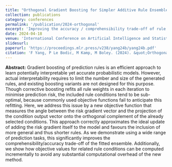 ```yaml
---
title: "Orthogonal Gradient Boosting for Simpler Additive Rule Ensembles"
collection: publications
category: conferences
permalink: '/publication/2024-orthogonal' 
excerpt: 'Improving the accuracy / comprehensibility trade-off of rule ensembles and other additive models via proper adaption of boosting with weight correction.'
date: 2024-04-18
venue: 'International Conference on Artificial Intelligence and Statistics'
slidesurl: 
paperurl: 'https://proceedings.mlr.press/v238/yang24b/yang24b.pdf'
citation: 'F Yang, P Le Bodic, M Kamp, M Boley. (2024). &quot;Orthogonal Gradient Boosting for Simpler Additive Rule Ensembles.&quot; <i>AISTATS</i>.'
---
```


**Abstract:** Gradient boosting of prediction rules is an efficient approach to learn potentially interpretable yet accurate probabilistic models. However, actual interpretability requires to limit the number and size of the generated rules, and existing boosting variants are not designed for this purpose. Though corrective boosting refits all rule weights in each iteration to minimise prediction risk, the included rule conditions tend to be sub-optimal, because commonly used objective functions fail to anticipate this refitting. Here, we address this issue by a new objective function that measures the angle between the risk gradient vector and the projection of the condition output vector onto the orthogonal complement of the already selected conditions. This approach correctly approximates the ideal update of adding the risk gradient itself to the model and favours the inclusion of more general and thus shorter rules. As we demonstrate using a wide range of prediction tasks, this significantly improves the comprehensibility/accuracy trade-off of the fitted ensemble. Additionally, we show how objective values for related rule conditions can be computed incrementally to avoid any substantial computational overhead of the new method.